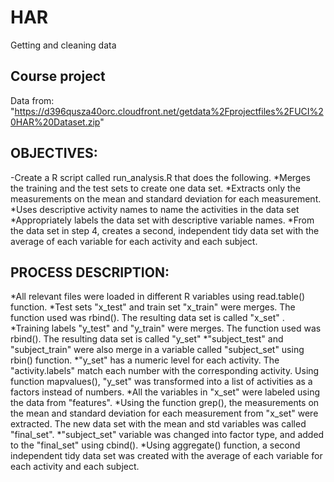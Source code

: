 # HAR
Getting and cleaning data
## Course project
Data from: "https://d396qusza40orc.cloudfront.net/getdata%2Fprojectfiles%2FUCI%20HAR%20Dataset.zip"
## OBJECTIVES:
-Create a R script called run_analysis.R that does the following. 
*Merges the training and the test sets to create one data set.
*Extracts only the measurements on the mean and standard deviation for each measurement. 
*Uses descriptive activity names to name the activities in the data set
*Appropriately labels the data set with descriptive variable names. 
*From the data set in step 4, creates a second, independent tidy data set with the average of each variable for each activity and each subject.
## PROCESS DESCRIPTION:
*All relevant files were loaded in different R variables using read.table() function. 
*Test sets "x_test" and train set "x_train" were merges. The function used was rbind(). The resulting data set is called "x_set" .
*Training labels "y_test" and "y_train" were merges. The function used was rbind(). The resulting data set is called "y_set" 
*"subject_test" and "subject_train" were also merge in a variable called "subject_set" using rbin() function.
*"y_set" has a numeric level for each activity. The "activity.labels" match each number with the corresponding activity. Using function mapvalues(), "y_set" was transformed into a list of activities as a factors instead of numbers.
*All the variables in "x_set" were labeled using the data from "features".
*Using the function grep(), the measurements on the mean and standard deviation for each measurement from "x_set" were extracted. The new data set with the mean and std variables was called "final_set".
*"subject_set" variable was changed into factor type, and added to the "final_set" using cbind().
*Using aggregate() function, a second independent tidy data set was created with the average of each variable for each activity and each subject.
